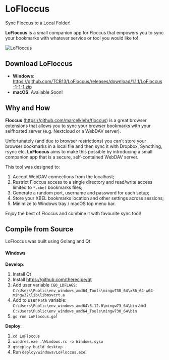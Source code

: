 # LoFloccus
Sync Floccus to a Local Folder!

**LoFloccus** is a small companion app for Floccus that empowers you to sync your bookmarks with whatever service or tool you would like to!

![LoFloccus](https://cdn.iklive.eu/tcb13/2019/lofloccus-1-1-0.png)

## Download LoFloccus

- **Windows**: https://github.com/TCB13/LoFloccus/releases/download/1.1.1/LoFloccus-1-1-1.zip
- **macOS**: Available Soon!

## Why and How

**Floccus** (https://github.com/marcelklehr/floccus) is a great browser extensions that allows you to sync your browser bookmarks with your selfhosted server (e.g. Nextcloud or a WebDAV server).

Unfortunately (and due to browser restrictions) you can't store your browser bookmarks in a local file and then sync it with Dropbox, Syncthing, rsync etc. **LoFloccus** aims to make this possible by introducing a small companion app that is a secure, self-contained WebDAV server.

This tool was designed to:
1) Accept WebDAV connections from the localhost;
2) Restrict Floccus access to a single directory and read/write access limited to `*.xbel` bookmarks files;
3) Generate a random port, username and password for each setup;
4) Store your XBEL bookmarks location and other settings across sessions;
5) Minimize to Windows tray / macOS top menu bar.

Enjoy the best of Floccus and combine it with favourite sync tool!

## Compile from Source

LoFloccus was built using Golang and Qt.

#### Windows
**Develop**:
1. Install Qt
2. Install https://github.com/therecipe/qt
3. Add user variable `CGO_LDFLAGS`: `C:\Users\Public\env_windows_amd64_Tools\mingw730_64\x86_64-w64-mingw32\lib\libmsvcrt.a`
4. Add to user `Path` variable: `C:\Users\Public\env_windows_amd64\5.12.0\mingw73_64\bin` and `C:\Users\Public\env_windows_amd64_Tools\mingw730_64\bin`
5. `go run LoFloccus.go`!

**Deploy**:
1. `cd LoFloccus`
2. `windres.exe .\Windows.rc -o Windows.syso`
3. `qtdeploy build desktop .`
4. Run `deploy/windows/LoFloccus.exe`!
